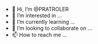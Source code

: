 - 👋 Hi, I’m @PRATROLER
- 👀 I’m interested in ...
- 🌱 I’m currently learning ...
- 💞️ I’m looking to collaborate on ...
- 📫 How to reach me ...

<!---
PRATROLER/PRATROLER is a ✨ special ✨ repository because its `README.md` (this file) appears on your GitHub profile.
You can click the Preview link to take a look at your changes.
--->
